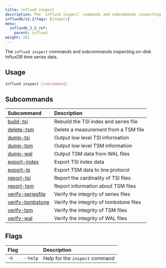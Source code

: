 ```yaml
---
title: influxd inspect
description: The `influxd inspect` commands and subcommands inspecting on-disk InfluxDB time series data.
influxdb/v2.2/tags: [inspect]
menu:
  influxdb_2_2_ref:
    parent: influxd
weight: 201
---
```


The `influxd inspect` commands and subcommands inspecting on-disk InfluxDB time series data.

## Usage
```sh
influxd inspect [subcommand]
```

## Subcommands
| Subcommand                                                                           | Description                             |
| :----------------------------------------------------------------------------------- | :-------------------------------------- |
| [build-tsi](/influxdb/v2.2/reference/cli/influxd/inspect/build-tsi/)                 | Rebuild the TSI index and series file   |
| [delete-tsm](/influxdb/v2.2/reference/cli/influxd/inspect/delete-tsm/)               | Delete a measurement from a TSM file   |
| [dump-tsi](/influxdb/v2.2/reference/cli/influxd/inspect/dump-tsi/)                   | Output low level TSI information        |
| [dump-tsm](/influxdb/v2.2/reference/cli/influxd/inspect/dump-tsm/)                   | Output low level TSM information        |
| [dump-wal](/influxdb/v2.2/reference/cli/influxd/inspect/dump-wal/)                   | Output TSM data from WAL files          |
| [export-index](/influxdb/v2.2/reference/cli/influxd/inspect/export-index/)           | Export TSI index data                   |
| [export-lp](/influxdb/v2.2/reference/cli/influxd/inspect/export-lp/)                 | Export TSM data to line protocol        |
| [report-tsi](/influxdb/v2.2/reference/cli/influxd/inspect/report-tsi/)               | Report the cardinality of TSI files     |
| [report-tsm](/influxdb/v2.2/reference/cli/influxd/inspect/report-tsm/)               | Report information about TSM files      |
| [verify-seriesfile](/influxdb/v2.2/reference/cli/influxd/inspect/verify-seriesfile/) | Verify the integrity of series files    |
| [verify-tombstone](/influxdb/v2.2/reference/cli/influxd/inspect/verify-tombstone/)   | Verify the integrity of tombstone files |
| [verify-tsm](/influxdb/v2.2/reference/cli/influxd/inspect/verify-tsm/)               | Verify the integrity of TSM files       |
| [verify-wal](/influxdb/v2.2/reference/cli/influxd/inspect/verify-wal/)               | Verify the integrity of WAL files       |

## Flags
| Flag |          | Description                    |
|:---- |:---      |:-----------                    |
| `-h` | `--help` | Help for the `inspect` command |
